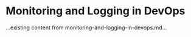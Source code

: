 # Monitoring and Logging in DevOps

...existing content from monitoring-and-logging-in-devops.md...
